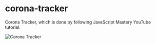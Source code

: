 # corona-tracker
Corona Tracker, which is done by following JavaScript Mastery YouTube tutorial.

![Corona Tracker](https://i.gyazo.com/18a64d923782df5144c9fcad1f60cb7f.png)
